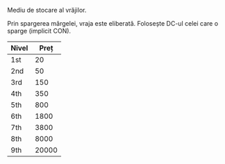 Mediu de stocare al vrăjilor. 

Prin spargerea mărgelei, vraja este eliberată. Folosește DC-ul celei care o sparge (implicit CON).

| Nivel | Preț |
| ----- | ---- |
| 1st   | 20   |
| 2nd   | 50   |
| 3rd   | 150  |
| 4th   | 350  |
| 5th   | 800  |
| 6th   | 1800 |
| 7th   | 3800 |
| 8th   | 8000 |
| 9th   | 20000     | 
